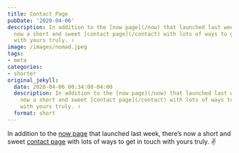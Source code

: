 ```yaml
---
title: Contact Page
pubDate: '2020-04-06'
description: In addition to the [now page](/now) that launched last week, there’s
  now a short and sweet [contact page](/contact) with lots of ways to get in touch
  with yours truly. ✌️
image: /images/nomad.jpeg
tags:
- meta
categories:
- shorter
original_jekyll:
  date: 2020-04-06 00:34:00-04:00
  description: In addition to the [now page](/now) that launched last week, there’s
    now a short and sweet [contact page](/contact) with lots of ways to get in touch
    with yours truly. ✌️
  format: short
---
```


In addition to the [now page](/now) that launched last week, there’s now a short and sweet [contact page](/contact) with lots of ways to get in touch with yours truly. ✌️
